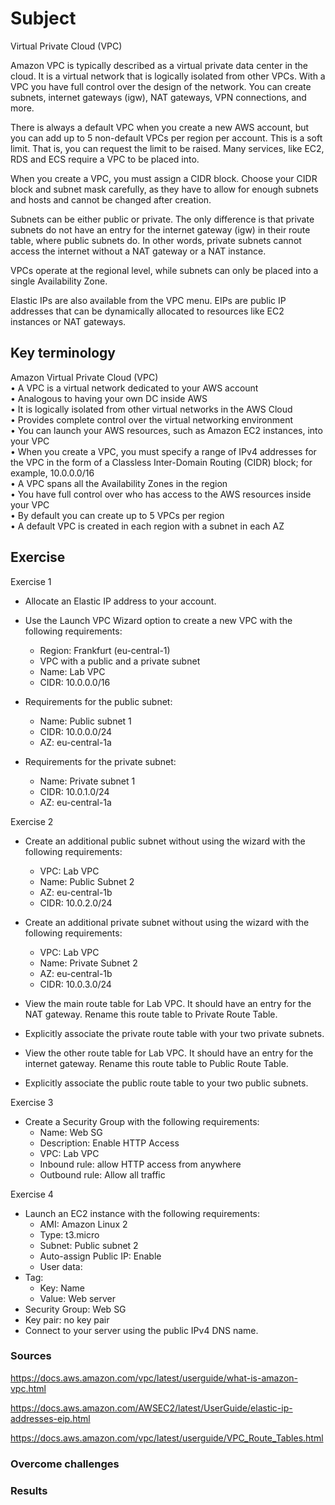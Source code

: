 # Subject
Virtual Private Cloud (VPC)

Amazon VPC is typically described as a virtual private data center in the cloud. It is a virtual network that is logically isolated from other VPCs.
With a VPC you have full control over the design of the network. You can create subnets, internet gateways (igw), NAT gateways, VPN connections, and more.

There is always a default VPC when you create a new AWS account, but you can add up to 5 non-default VPCs per region per account. This is a soft limit. That is, you can request the limit to be raised.
Many services, like EC2, RDS and ECS require a VPC to be placed into.

When you create a VPC, you must assign a CIDR block. Choose your CIDR block and subnet mask carefully, as they have to allow for enough subnets and hosts and cannot be changed after creation.

Subnets can be either public or private. The only difference is that private subnets do not have an entry for the internet gateway (igw) in their route table, where public subnets do. In other words, private subnets cannot access the internet without a NAT gateway or a NAT instance.

VPCs operate at the regional level, while subnets can only be placed into a single Availability Zone.

Elastic IPs are also available from the VPC menu. EIPs are public IP addresses that can be dynamically allocated to resources like EC2 instances or NAT gateways.

## Key terminology
Amazon Virtual Private Cloud (VPC)  
• A VPC is a virtual network dedicated to your AWS account  
• Analogous to having your own DC inside AWS  
• It is logically isolated from other virtual networks in the AWS Cloud  
• Provides complete control over the virtual networking environment  
• You can launch your AWS resources, such as Amazon EC2 instances, into your VPC  
• When you create a VPC, you must specify a range of IPv4 addresses for the VPC in the form of a Classless Inter-Domain Routing (CIDR) block; for example, 10.0.0.0/16  
• A VPC spans all the Availability Zones in the region  
• You have full control over who has access to the AWS resources inside your VPC  
• By default you can create up to 5 VPCs per region  
• A default VPC is created in each region with a subnet in each AZ

## Exercise
Exercise 1  
- Allocate an Elastic IP address to your account.
- Use the Launch VPC Wizard option to create a new VPC with the following requirements:
    * Region: Frankfurt (eu-central-1)
    * VPC with a public and a private subnet
    * Name: Lab VPC
    * CIDR: 10.0.0.0/16  

- Requirements for the public subnet:
    * Name: Public subnet 1
    * CIDR: 10.0.0.0/24
    * AZ: eu-central-1a  

- Requirements for the private subnet:
    * Name: Private subnet 1
    * CIDR: 10.0.1.0/24
    * AZ: eu-central-1a  

Exercise 2
- Create an additional public subnet without using the wizard with the following requirements:  
    * VPC: Lab VPC
    * Name: Public Subnet 2
    * AZ: eu-central-1b
    * CIDR: 10.0.2.0/24  

- Create an additional private subnet without using the wizard with the following requirements:  
    * VPC: Lab VPC
    * Name: Private Subnet 2
    * AZ: eu-central-1b
    * CIDR: 10.0.3.0/24  

- View the main route table for Lab VPC. It should have an entry for the NAT gateway. Rename this route table to Private Route Table.  
- Explicitly associate the private route table with your two private subnets.  
- View the other route table for Lab VPC. It should have an entry for the internet gateway. Rename this route table to Public Route Table.  
- Explicitly associate the public route table to your two public subnets.  

Exercise 3
- Create a Security Group with the following requirements:  
    * Name: Web SG  
    * Description: Enable HTTP Access  
    * VPC: Lab VPC  
    * Inbound rule: allow HTTP access from anywhere  
    * Outbound rule: Allow all traffic  

Exercise 4
- Launch an EC2 instance with the following requirements:  
    * AMI: Amazon Linux 2  
    * Type: t3.micro  
    * Subnet: Public subnet 2  
    * Auto-assign Public IP: Enable  
    * User data:   
- Tag:  
    * Key: Name  
    * Value: Web server  
- Security Group: Web SG  
- Key pair: no key pair  
- Connect to your server using the public IPv4 DNS name.




### Sources
https://docs.aws.amazon.com/vpc/latest/userguide/what-is-amazon-vpc.html  

https://docs.aws.amazon.com/AWSEC2/latest/UserGuide/elastic-ip-addresses-eip.html  

https://docs.aws.amazon.com/vpc/latest/userguide/VPC_Route_Tables.html

### Overcome challenges


### Results